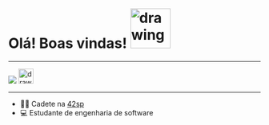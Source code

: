 # Olá! Boas vindas! <img src="https://github.com/leticiadasilva/leticiadasilva/blob/main/images/Hi.gif" alt="drawing" width="80"/>

----
[![](https://img.shields.io/badge/LinkedIn-0077B5?style=for-the-badge&logo=linkedin&logoColor=white)](https://www.linkedin.com/in/francisco-de-assis-zeferino-da-silva-4a2347b4/) <a href="https://profile.intra.42.fr/users/frde-ass"><img src="https://www.facebook.com/42saopaulo/photos/a.281848595827037/334335323911697/" alt="drawing" width="30" ></a>

----


* :man_astronaut: Cadete na [42sp](https://www.42sp.org.br/)
* 💻 Estudante de engenharia de software

